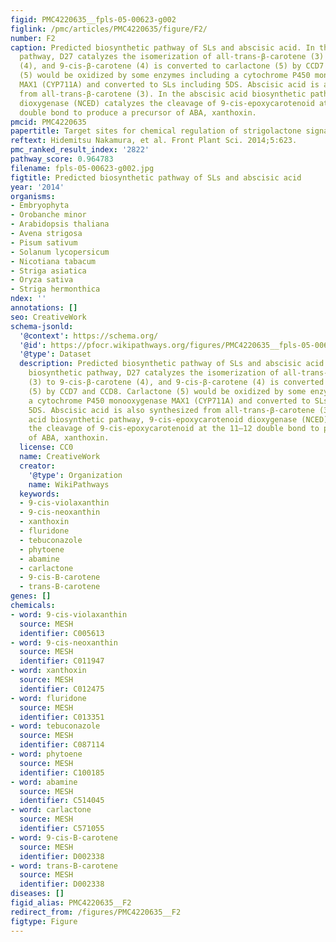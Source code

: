 ```yaml
---
figid: PMC4220635__fpls-05-00623-g002
figlink: /pmc/articles/PMC4220635/figure/F2/
number: F2
caption: Predicted biosynthetic pathway of SLs and abscisic acid. In the SL biosynthetic
  pathway, D27 catalyzes the isomerization of all-trans-β-carotene (3) to 9-cis-β-carotene
  (4), and 9-cis-β-carotene (4) is converted to carlactone (5) by CCD7 and CCD8. Carlactone
  (5) would be oxidized by some enzymes including a cytochrome P450 monooxygenase
  MAX1 (CYP711A) and converted to SLs including 5DS. Abscisic acid is also synthesized
  from all-trans-β-carotene (3). In the abscisic acid biosynthetic pathway, 9-cis-epoxycarotenoid
  dioxygenase (NCED) catalyzes the cleavage of 9-cis-epoxycarotenoid at the 11–12
  double bond to produce a precursor of ABA, xanthoxin.
pmcid: PMC4220635
papertitle: Target sites for chemical regulation of strigolactone signaling.
reftext: Hidemitsu Nakamura, et al. Front Plant Sci. 2014;5:623.
pmc_ranked_result_index: '2822'
pathway_score: 0.964783
filename: fpls-05-00623-g002.jpg
figtitle: Predicted biosynthetic pathway of SLs and abscisic acid
year: '2014'
organisms:
- Embryophyta
- Orobanche minor
- Arabidopsis thaliana
- Avena strigosa
- Pisum sativum
- Solanum lycopersicum
- Nicotiana tabacum
- Striga asiatica
- Oryza sativa
- Striga hermonthica
ndex: ''
annotations: []
seo: CreativeWork
schema-jsonld:
  '@context': https://schema.org/
  '@id': https://pfocr.wikipathways.org/figures/PMC4220635__fpls-05-00623-g002.html
  '@type': Dataset
  description: Predicted biosynthetic pathway of SLs and abscisic acid. In the SL
    biosynthetic pathway, D27 catalyzes the isomerization of all-trans-β-carotene
    (3) to 9-cis-β-carotene (4), and 9-cis-β-carotene (4) is converted to carlactone
    (5) by CCD7 and CCD8. Carlactone (5) would be oxidized by some enzymes including
    a cytochrome P450 monooxygenase MAX1 (CYP711A) and converted to SLs including
    5DS. Abscisic acid is also synthesized from all-trans-β-carotene (3). In the abscisic
    acid biosynthetic pathway, 9-cis-epoxycarotenoid dioxygenase (NCED) catalyzes
    the cleavage of 9-cis-epoxycarotenoid at the 11–12 double bond to produce a precursor
    of ABA, xanthoxin.
  license: CC0
  name: CreativeWork
  creator:
    '@type': Organization
    name: WikiPathways
  keywords:
  - 9-cis-violaxanthin
  - 9-cis-neoxanthin
  - xanthoxin
  - fluridone
  - tebuconazole
  - phytoene
  - abamine
  - carlactone
  - 9-cis-B-carotene
  - trans-B-carotene
genes: []
chemicals:
- word: 9-cis-violaxanthin
  source: MESH
  identifier: C005613
- word: 9-cis-neoxanthin
  source: MESH
  identifier: C011947
- word: xanthoxin
  source: MESH
  identifier: C012475
- word: fluridone
  source: MESH
  identifier: C013351
- word: tebuconazole
  source: MESH
  identifier: C087114
- word: phytoene
  source: MESH
  identifier: C100185
- word: abamine
  source: MESH
  identifier: C514045
- word: carlactone
  source: MESH
  identifier: C571055
- word: 9-cis-B-carotene
  source: MESH
  identifier: D002338
- word: trans-B-carotene
  source: MESH
  identifier: D002338
diseases: []
figid_alias: PMC4220635__F2
redirect_from: /figures/PMC4220635__F2
figtype: Figure
---
```

